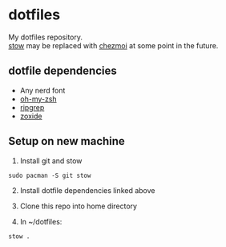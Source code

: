 # dotfiles
My dotfiles repository.<br>
[stow](https://www.gnu.org/software/stow/) may be replaced with [chezmoi](https://www.chezmoi.io/) at some point in the future.

## dotfile dependencies
- Any nerd font
- [oh-my-zsh](https://github.com/ohmyzsh/ohmyzsh)
- [ripgrep](https://github.com/BurntSushi/ripgrep)
- [zoxide](https://github.com/ajeetdsouza/zoxide)

## Setup on new machine

1. Install git and stow<br>
```
sudo pacman -S git stow
```

2. Install dotfile dependencies linked above

3. Clone this repo into home directory

4. In ~/dotfiles:<br>
```
stow .
```
